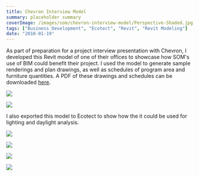 ```yaml
---
title: Chevron Interview Model
summary: placeholder summary
coverImage: /images/som/chevron-interview-model/Perspective-Shaded.jpg
tags: ["Business Development", "Ecotect", "Revit", "Revit Modeling"]
date: "2010-01-19"
---
```


As part of preparation for a project interview presentation with Chevron, I developed this Revit model of one of their offices to showcase how SOM's use of BIM could benefit their project. I used the model to generate sample renderings and plan drawings, as well as schedules of program area and furniture quantities. A PDF of these drawings and schedules can be downloaded [here](/images/som/chevron-interview-model/Cheveron-Interview-Mock-Up-sr3.pdf).

![](/images/som/chevron-interview-model/rendering.jpg)

![](/images/som/chevron-interview-model/rendering-3.jpg)



I also exported this model to Ecotect to show how the it could be used for lighting and daylight analysis.

![](/images/som/chevron-interview-model/solar-1.jpg)

![](/images/som/chevron-interview-model/solar-2.jpg)

![](/images/som/chevron-interview-model/lighting-1.jpg)

![](/images/som/chevron-interview-model/lighting-2.jpg)
